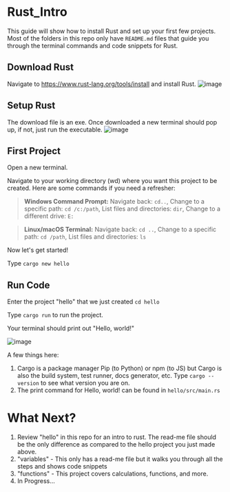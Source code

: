 # Rust_Intro
This guide will show how to install Rust and set up your first few projects. Most of the folders in this repo only have `README.md` files that guide you through the terminal commands and code snippets for Rust. 

## Download Rust
Navigate to https://www.rust-lang.org/tools/install and install Rust. 
![image](https://github.com/jvick1/Rust_Intro/assets/32043066/f51906c7-9dfe-4698-ade1-d020feea1226)

## Setup Rust
The download file is an exe. Once downloaded a new terminal should pop up, if not, just run the executable.
![image](https://github.com/jvick1/Rust_Intro/assets/32043066/b6342cff-af8c-46b4-947d-193658882380)

## First Project
Open a new terminal. 

Navigate to your working directory (wd) where you want this project to be created. Here are some commands if you need a refresher:

>**Windows Command Prompt:** Navigate back: `cd..`, Change to a specific path: `cd /c:/path`, List files and directories: `dir`, Change to a different drive: `E:`

>**Linux/macOS Terminal:** Navigate back: `cd ..`, Change to a specific path: `cd /path`, List files and directories: `ls`

Now let's get started! 

Type `cargo new hello`

## Run Code
Enter the project "hello" that we just created `cd hello`

Type `cargo run` to run the project.

Your terminal should print out "Hello, world!"

![image](https://github.com/jvick1/Rust_Intro/assets/32043066/4122c1ec-3eb8-4e0e-a079-1d4bb7491aa0)

A few things here:
1. Cargo is a package manager Pip (to Python) or npm (to JS) but Cargo is also the build system, test runner, docs generator, etc. Type `cargo --version` to see what version you are on.
2. The print command for Hello, world! can be found in `hello/src/main.rs`

# What Next?
1. Review "hello" in this repo for an intro to rust. The read-me file should be the only difference as compared to the hello project you just made above.
2. "variables" - This only has a read-me file but it walks you through all the steps and shows code snippets
3. "functions" - This project covers calculations, functions, and more. 
4. In Progress...
